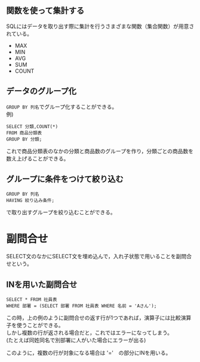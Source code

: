 ## 関数を使って集計する

SQLにはデータを取り出す際に集計を行うさまざまな関数（集合関数）が用意されている。  

- MAX
- MIN
- AVG
- SUM
- COUNT

## データのグループ化

`GROUP BY 列名`でグループ化することができる。  
例)
```
SELECT 分類,COUNT(*)
FROM 商品分類表
GROUP BY 分類;  
```
これで商品分類表のなかの分類と商品数のグループを作り，分類ごとの商品数を数え上げることができる。


## グループに条件をつけて絞り込む

```
GROUP BY 列名
HAVING 絞り込み条件;
```

で取り出すグループを絞り込むことができる。  


# 副問合せ

SELECT文のなかにSELECT文を埋め込んで，入れ子状態で用いることを副問合せという。  

## INを用いた副問合せ

```
SELECT * FROM 社員表
WHERE 部署 = (SELECT 部署 FROM 社員表 WHERE 名前 = 'Aさん');
```

この時，上の例のように副問合せの返す行が1つであれば，演算子には比較演算子を使うことができる。  
しかし複数の行が返される場合だと，これではエラーになってしまう。  
(たとえば同姓同名で別部署に人がいた場合にエラーが出る)  

このように，複数の行が対象になる場合は '='　の部分にINを用いる。  

